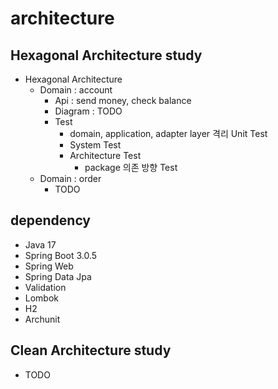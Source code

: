 # architecture

## Hexagonal Architecture study
- Hexagonal Architecture
  - Domain : account
    - Api : send money, check balance
    - Diagram : TODO
    - Test
      - domain, application, adapter layer 격리 Unit Test
      - System Test
      - Architecture Test
        - package 의존 방향 Test
  - Domain : order
    - TODO
  
  
## dependency
- Java 17
- Spring Boot 3.0.5
- Spring Web
- Spring Data Jpa
- Validation
- Lombok
- H2
- Archunit

## Clean Architecture study
- TODO  
